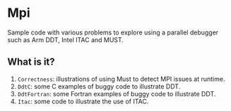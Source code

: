 # Mpi
Sample code with various problems to explore using a parallel debugger
such as Arm DDT, Intel ITAC and MUST.

## What is it?
1. `Correctness`: illustrations of using Must to detect MPI issues at
    runtime.
1. `DdtC`: some C examples of buggy code to illustrate DDT.
1. `DdtFortran`: some Fortran examples of buggy code to illustrate DDT.
1. `Itac`: some code to illustrate the use of ITAC.
